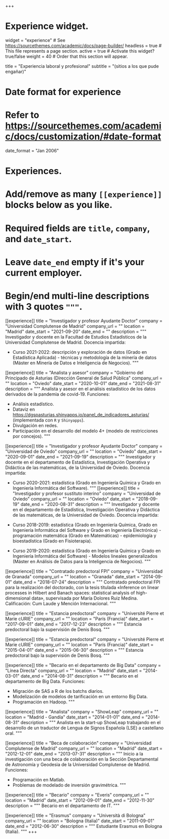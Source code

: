 +++
# Experience widget.
widget = "experience"  # See https://sourcethemes.com/academic/docs/page-builder/
headless = true  # This file represents a page section.
active = true  # Activate this widget? true/false
weight = 40  # Order that this section will appear.

title = "Experiencia laboral y profesional"
subtitle = "(sitios a los que pude engañar)"

# Date format for experience
#   Refer to https://sourcethemes.com/academic/docs/customization/#date-format
date_format = "Jan 2006"

# Experiences.
#   Add/remove as many `[[experience]]` blocks below as you like.
#   Required fields are `title`, `company`, and `date_start`.
#   Leave `date_end` empty if it's your current employer.
#   Begin/end multi-line descriptions with 3 quotes `"""`.
[[experience]]
  title = "Investigador y profesor Ayudante Doctor"
  company = "Universidad Complutense de Madrid"
  company_url = ""
  location = "Madrid"
  date_start = "2021-09-20"
  date_end = ""
  description = """
  Investigador y docente en la Facultad de Estudios Estadísticos de la Universidad Complutense de Madrid. Docencia impartida:
  
  * Curso 2021-2022: descripción y exploración de datos (Grado en Estadística Aplicada) - técnicas y metodología de la minería de datos (Máster en Minería de Datos e Inteligencia de Negocios).
  """

[[experience]]
  title = "Analista y asesor"
  company = "Gobierno del Principado de Asturias (Dirección General de Salud Pública"
  company_url = ""
  location = "Oviedo"
  date_start = "2020-10-01"
  date_end = "2021-08-31"
  description = """
  Analista y asesor en el análisis estadístico de los datos derivados de la pandemia de covid-19. Funciones:
  
  * Análisis estadístico.
  * Dataviz en https://dgspasturias.shinyapps.io/panel_de_indicadores_asturias/ (implementada con `R` y `Shinyapps`).
  * Divulgación en redes.
  * Participación en el desarrollo del modelo 4+ (modelo de restricciones por concejos).
  """
  
[[experience]]
  title = "Investigador y profesor Ayudante Doctor"
  company = "Universidad de Oviedo"
  company_url = ""
  location = "Oviedo"
  date_start = "2020-09-01"
  date_end = "2021-09-19"
  description = """
  Investigador y docente en el departamento de Estadística, Investigación Operativa y Didáctica de las matemáticas, de la Universidad de Oviedo. Docencia impartida:
  
  * Curso 2020-2021: estadística (Grado en Ingeniería Química y Grado en Ingeniería Informática del Software).
  """
[[experience]]
  title = "Investigador y profesor sustituto interino"
  company = "Universidad de Oviedo"
  company_url = ""
  location = "Oviedo"
  date_start = "2018-09-19"
  date_end = "2020-08-31"
  description = """
  Investigador y docente en el departamento de Estadística, Investigación Operativa y Didáctica de las matemáticas, de la Universidad de Oviedo. Docencia impartida:
  
  * Curso 2018-2019: estadística (Grado en Ingeniería Química, Grado en Ingeniería Informática del Software y Grado en Ingeniería Electrónica) - programación matemática (Grado en Matemáticas) - epidemiología y bioestadística (Grado en Fisioterapia).
  * Curso 2019-2020: estadística (Grado en Ingeniería Química y Grado en Ingeniería Informática del Software) - Modelos lineales generalizados (Máster en Análisis de Datos para la Inteligencia de Negocios).
  """

[[experience]]
  title = "Contratado predoctoral FPI"
  company = "Universidad de Granada"
  company_url = ""
  location = "Granada"
  date_start = "2014-09-01"
  date_end = "2018-07-24"
  description = """
  Contratado predoctoral FPI para la realización del doctorado, con la tesis titulada «Inference on linear processes in Hilbert and Banach spaces: statistical analysis of high-dimensional data», supervisada por María Dolores Ruiz Medina. Calificación: Cum Laude y Mención Internacional.
  """
  
[[experience]]
  title = "Estancia predoctoral"
  company = "Université Pierre et Marie cURIE"
  company_url = ""
  location = "París (Francia)"
  date_start = "2017-09-01"
  date_end = "2017-12-23"
  description = """
  Estancia predoctoral bajo la supervisión de Denis Bosq.
  """

  
[[experience]]
  title = "Estancia predoctoral"
  company = "Université Pierre et Marie cURIE"
  company_url = ""
  location = "París (Francia)"
  date_start = "2015-04-01"
  date_end = "2015-06-30"
  description = """
  Estancia predoctoral bajo la supervisión de Denis Bosq.
  """

[[experience]]
  title = "Becario en el departamento de Big Data"
  company = "Línea Directa"
  company_url = ""
  location = "Madrid"
  date_start = "2014-03-01"
  date_end = "2014-08-31"
  description = """
  Becario en el departamento de Big Data. Funciones:
  
  * Migración de SAS a R de los batchs diarios.
  * Modelización de modelos de tarificación en un entorno Big Data.
  * Programación en Hadoop.
  """
  
[[experience]]
  title = "Analista"
  company = "ShowLeap"
  company_url = ""
  location = "Madrid - Gandía"
  date_start = "2014-01-01"
  date_end = "2014-08-31"
  description = """
  Analista en la start-up ShowLeap trabajando en el desarrollo de un traductor de Lengua de Signos Española (LSE) a castellano oral.
  """

[[experience]]
  title = "Beca de colaboración"
  company = "Universidad Complutense de Madrid"
  company_url = ""
  location = "Madrid"
  date_start = "2012-12-01"
  date_end = "2013-07-31"
  description = """
  Inicio a la investigación con una beca de colaboración en la Sección Departamental de Astronomía y Geodesia de la Universidad Complutense de Madrid. Funciones:
  
  * Programación en Matlab.
  * Problemas de modelado de inversión gravimétrica.
  """
  
[[experience]]
  title = "Becario"
  company = "Everis"
  company_url = ""
  location = "Madrid"
  date_start = "2012-09-01"
  date_end = "2012-11-30"
  description = """
  Becario en el departamento de IT.
  """

[[experience]]
  title = "Erasmus"
  company = "Università di Bologna"
  company_url = ""
  location = "Bologna (Italia)"
  date_start = "2011-09-01"
  date_end = "2012-06-30"
  description = """
  Estudiante Erasmus en Bologna (Italia).
  """
+++
